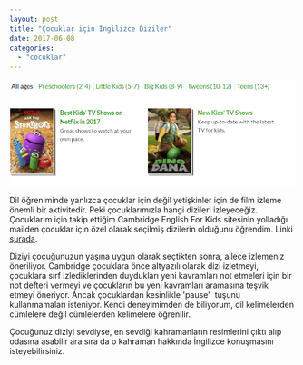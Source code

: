 ```yaml
---
layout: post
title: "Çocuklar için İngilizce Diziler"
date: 2017-06-08
categories: 
  - "cocuklar"
---
```


![2017-06-08 12_06_29-Best TV for Kids _ Common Sense Media.png](/images/2017-06-08-12_06_29-best-tv-for-kids-_-common-sense-media.png)

Dil öğreniminde yanlızca çocuklar için değil yetişkinler için de film izleme önemli bir aktivitedir. Peki çocuklarımızla hangi dizileri izleyeceğiz. Çocuklarım için takip ettiğim Cambridge English For Kids sitesinin yolladığı mailden çocuklar için özel olarak seçilmiş dizilerin olduğunu öğrendim. Linki [şurada](https://www.commonsensemedia.org/tv-lists).

Diziyi çocuğunuzun yaşına uygun olarak seçtikten sonra, ailece izlemeniz öneriliyor. Cambridge çocuklara önce altyazılı olarak dizi izletmeyi, çocuklara sırf izlediklerinden duydukları yeni kavramları not etmeleri için bir not defteri vermeyi ve çocukların bu yeni kavramları aramasına teşvik etmeyi öneriyor. Ancak çocuklardan kesinlikle 'pause'  tuşunu kullanmamaları isteniyor. Kendi deneyimimden de biliyorum, dil kelimelerden cümlelere değil cümlelerden kelimelere öğrenilir.

Çocuğunuz diziyi sevdiyse, en sevdiği kahramanların resimlerini çıktı alıp odasına asabilir ara sıra da o kahraman hakkında İngilizce konuşmasını isteyebilirsiniz.
